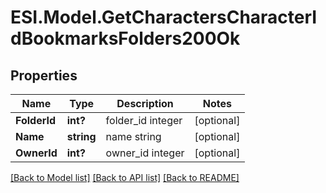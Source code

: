 # ESI.Model.GetCharactersCharacterIdBookmarksFolders200Ok
## Properties

Name | Type | Description | Notes
------------ | ------------- | ------------- | -------------
**FolderId** | **int?** | folder_id integer | [optional] 
**Name** | **string** | name string | [optional] 
**OwnerId** | **int?** | owner_id integer | [optional] 

[[Back to Model list]](../README.md#documentation-for-models) [[Back to API list]](../README.md#documentation-for-api-endpoints) [[Back to README]](../README.md)

